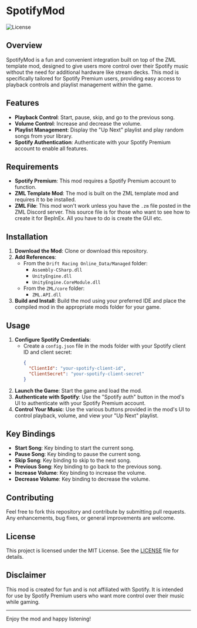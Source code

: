 # SpotifyMod

![License](https://img.shields.io/badge/license-MIT-blue.svg)

## Overview

SpotifyMod is a fun and convenient integration built on top of the ZML template mod, designed to give users more control over their Spotify music without the need for additional hardware like stream decks. This mod is specifically tailored for Spotify Premium users, providing easy access to playback controls and playlist management within the game.

## Features

- **Playback Control**: Start, pause, skip, and go to the previous song.
- **Volume Control**: Increase and decrease the volume.
- **Playlist Management**: Display the "Up Next" playlist and play random songs from your library.
- **Spotify Authentication**: Authenticate with your Spotify Premium account to enable all features.

## Requirements

- **Spotify Premium**: This mod requires a Spotify Premium account to function.
- **ZML Template Mod**: The mod is built on the ZML template mod and requires it to be installed.
- **ZML File**: This mod won't work unless you have the `.zm` file posted in the ZML Discord server. This source file is for those who want to see how to create it for BepInEx. All you have to do is create the GUI etc.

## Installation

1. **Download the Mod**: Clone or download this repository.
2. **Add References**:
   - From the `Drift Racing Online_Data/Managed` folder:
     - `Assembly-CSharp.dll`
     - `UnityEngine.dll`
     - `UnityEngine.CoreModule.dll`
   - From the `ZML/core` folder:
     - `ZML.API.dll`
3. **Build and Install**: Build the mod using your preferred IDE and place the compiled mod in the appropriate mods folder for your game.

## Usage

1. **Configure Spotify Credentials**:
   - Create a `config.json` file in the mods folder with your Spotify client ID and client secret:
     ```json
     {
       "ClientId": "your-spotify-client-id",
       "ClientSecret": "your-spotify-client-secret"
     }
     ```
2. **Launch the Game**: Start the game and load the mod.
3. **Authenticate with Spotify**: Use the "Spotify auth" button in the mod's UI to authenticate with your Spotify Premium account.
4. **Control Your Music**: Use the various buttons provided in the mod's UI to control playback, volume, and view your "Up Next" playlist.

## Key Bindings

- **Start Song**: Key binding to start the current song.
- **Pause Song**: Key binding to pause the current song.
- **Skip Song**: Key binding to skip to the next song.
- **Previous Song**: Key binding to go back to the previous song.
- **Increase Volume**: Key binding to increase the volume.
- **Decrease Volume**: Key binding to decrease the volume.

## Contributing

Feel free to fork this repository and contribute by submitting pull requests. Any enhancements, bug fixes, or general improvements are welcome.

## License

This project is licensed under the MIT License. See the [LICENSE](LICENSE) file for details.

## Disclaimer

This mod is created for fun and is not affiliated with Spotify. It is intended for use by Spotify Premium users who want more control over their music while gaming.

---

Enjoy the mod and happy listening!

